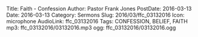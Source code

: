 Title: Faith - Confession
Author: Pastor Frank Jones
PostDate: 2016-03-13
Date: 2016-03-13
Category: Sermons
Slug: 2016/03/ffc_03132016
Icon: microphone
AudioLink: ffc_03132016
Tags: CONFESSION, BELIEF, FAITH
mp3: ffc_03132016/03132016.mp3
ogg: ffc_03132016/03132016.ogg
